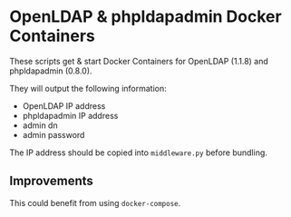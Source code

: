 OpenLDAP & phpldapadmin Docker Containers
=====

These scripts get & start Docker Containers for OpenLDAP (1.1.8) and phpldapadmin (0.8.0).

They will output the following information:

 - OpenLDAP IP address
 - phpldapadmin IP address
 - admin dn
 - admin password
 
The IP address should be copied into `middleware.py` before bundling.

Improvements
-----

This could benefit from using `docker-compose`.
